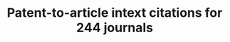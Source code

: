 ---
citation: Bryan, Kevin, 2019, "In-Text Patent Citation Database Bryan/Ozcan/Sampat
  Beta version .9", https://doi.org/10.7910/DVN/ZEZWBX, Harvard Dataverse, V2, UNF:6:+28YcwvDoaxFl/9hPXQaSA==
  [fileUNF]
cost: None
description: 'The data contains all articles in 244 journals as described in "In-Text
  Patent Citations: A User''s Guide", and all front-page and in-text citations as
  found by the algorithm described in this paper. '
documentation: http://www.kevinbryanecon.com/UsersGuidetoIntextCitations.pdf
last_edit: Wed, 01 Dec 2021 19:37:35 GMT
location: https://dataverse.harvard.edu/dataset.xhtml?persistentId=doi:10.7910/DVN/ZEZWBX
maintained_by: Kevin Bryan, http://www.kevinbryanecon.com/
shortname: patent_to_article_intext
tags:
- in-text
- scholarly literature
- citation
- academic science
- diffusion
terms_of_use: 'CC0 - "Public Domain Dedication" '
timeframe: 197?-2015?
title: Patent-to-article intext citations for 244 journals
uuid: f1561d9b-8512-470f-abed-557d6e3e19ad
---